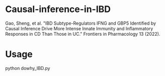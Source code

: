 # Causal-inference-in-IBD
Gao, Sheng, et al. "IBD Subtype-Regulators IFNG and GBP5 Identified by Causal Inference Drive More Intense Innate Immunity and Inflammatory Responses in CD Than Those in UC." Frontiers in Pharmacology 13 (2022).

# Usage
python dowhy_IBD.py
